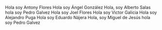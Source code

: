 
Hola soy Antony Flores
Hola soy Ángel González
Hola, soy Alberto Salas
hola soy Pedro Galvez
Hola soy Joel Flores
Hola soy Victor Galicia
Hola soy Alejandro Puga
Hola soy Eduardo Nájera 
Hola, soy Miguel de Jesús 
hola soy Pedro Galvez